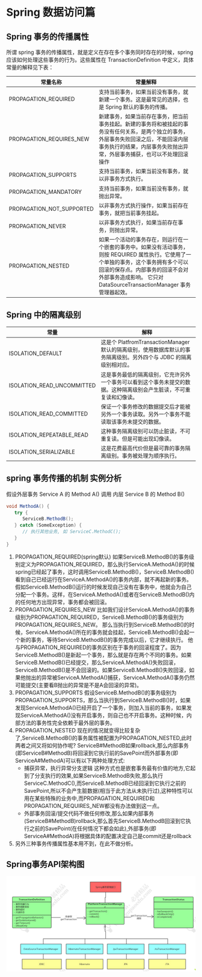 # Spring 数据访问篇

## Spring 事务的传播属性

所谓 spring 事务的传播属性，就是定义在存在多个事务同时存在的时候，spring 应该如何处理这些事务的行为。这些属性在 TransactionDefinition 中定义，具体常量的解释见下表：

常量名称 | 常量解释
-|-
PROPAGATION_REQUIRED | 支持当前事务，如果当前没有事务，就新建一个事务。这是最常见的选择，也是 Spring 默认的事务的传播。
PROPAGATION_REQUIRES_NEW | 新建事务，如果当前存在事务，把当前事务挂起。新建的事务将和被挂起的事务没有任何关系，是两个独立的事务，外层事务失败回滚之后，不能回滚内层事务执行的结果，内层事务失败抛出异常，外层事务捕获，也可以不处理回滚操作
PROPAGATION_SUPPORTS | 支持当前事务，如果当前没有事务，就以非事务方式执行。
PROPAGATION_MANDATORY | 支持当前事务，如果当前没有事务，就抛出异常。
PROPAGATION_NOT_SUPPORTED | 以非事务方式执行操作，如果当前存在事务，就把当前事务挂起。
PROPAGATION_NEVER | 以非事务方式执行，如果当前存在事务，则抛出异常。
PROPAGATION_NESTED | 如果一个活动的事务存在，则运行在一个嵌套的事务中。如果没有活动事务，则按 REQUIRED 属性执行。它使用了一个单独的事务，这个事务拥有多个可以回滚的保存点。内部事务的回滚不会对外部事务造成影响。 它只对DataSourceTransactionManager 事务管理器起效。

## Spring 中的隔离级别

常量 | 解释
-|-
ISOLATION_DEFAULT | 这是个 PlatfromTransactionManager 默认的隔离级别，使用数据库默认的事务隔离级别。另外四个与 JDBC 的隔离级别相对应。
ISOLATION_READ_UNCOMMITTED | 这是事务最低的隔离级别，它充许另外一个事务可以看到这个事务未提交的数据。这种隔离级别会产生脏读，不可重复读和幻像读。
ISOLATION_READ_COMMITTED | 保证一个事务修改的数据提交后才能被另外一个事务读取。另外一个事务不能读取该事务未提交的数据。
ISOLATION_REPEATABLE_READ | 这种事务隔离级别可以防止脏读，不可重复读。但是可能出现幻像读。
ISOLATION_SERIALIZABLE | 这是花费最高代价但是最可靠的事务隔离级别。事务被处理为顺序执行。

## spring 事务传播的机制 实例分析

假设外层事务 Service A 的 Method A() 调用 内层 Service B 的 Method B()

```java
void MethodA() {
   try {
      ServiceB.MethodB();
   } catch (SomeException) {
      // 执行其他业务, 如 ServiceC.MethodC();
   }
}
```

1. PROPAGATION_REQUIRED(spring默认)
   如果ServiceB.MethodB()的事务级别定义为PROPAGATION_REQUIRED，那么执行ServiceA.MethodA()的时候spring已经起了事务，这时调用ServiceB.MethodB()，ServiceB.MethodB()看到自己已经运行在ServiceA.MethodA()的事务内部，就不再起新的事务。假如ServiceB.MethodB()运行的时候发现自己没有在事务中，他就会为自己分配一个事务。这样，在ServiceA.MethodA()或者在ServiceB.MethodB()内的任何地方出现异常，事务都会被回滚。
2. PROPAGATION_REQUIRES_NEW
   比如我们设计ServiceA.MethodA()的事务级别为PROPAGATION_REQUIRED，ServiceB.MethodB()的事务级别为PROPAGATION_REQUIRES_NEW。
   那么当执行到ServiceB.MethodB()的时候，ServiceA.MethodA()所在的事务就会挂起，ServiceB.MethodB()会起一个新的事务，等待ServiceB.MethodB()的事务完成以后，它才继续执行。
   他与PROPAGATION_REQUIRED的事务区别在于事务的回滚程度了。因为ServiceB.MethodB()是新起一个事务，那么就是存在两个不同的事务。如果ServiceB.MethodB()已经提交，那么ServiceA.MethodA()失败回滚，ServiceB.MethodB()是不会回滚的。如果ServiceB.MethodB()失败回滚，如果他抛出的异常被ServiceA.MethodA()捕获，ServiceA.MethodA()事务仍然可能提交(主要看B抛出的异常是不是A会回滚的异常)。
3. PROPAGATION_SUPPORTS
   假设ServiceB.MethodB()的事务级别为PROPAGATION_SUPPORTS，那么当执行到ServiceB.MethodB()时，如果发现ServiceA.MethodA()已经开启了一个事务，则加入当前的事务，如果发现ServiceA.MethodA()没有开启事务，则自己也不开启事务。这种时候，内部方法的事务性完全依赖于最外层的事务。
4. PROPAGATION_NESTED
   现在的情况就变得比较复杂了,ServiceB.MethodB()的事务属性被配置为PROPAGATION_NESTED,此时两者之间又将如何协作呢?
   ServiceB#MethodB如果rollback,那么内部事务(即ServiceB#MethodB)将回滚到它执行前的SavePoint而外部事务(即ServiceA#MethodA)可以有以下两种处理方式:
   - 捕获异常，执行异常分支逻辑
      这种方式也是嵌套事务最有价值的地方,它起到了分支执行的效果,如果ServiceB.MethodB失败,那么执行ServiceC.MethodC(),而ServiceB.MethodB已经回滚到它执行之前的SavePoint,所以不会产生脏数据(相当于此方法从未执行过),这种特性可以用在某些特殊的业务中,而PROPAGATION_REQUIRED和PROPAGATION_REQUIRES_NEW都没有办法做到这一点。
   - 外部事务回滚/提交代码不做任何修改,那么如果内部事务(ServiceB#MethodB)rollback,那么首先ServiceB.MethodB回滚到它执行之前的SavePoint(在任何情况下都会如此),外部事务(即ServiceA#MethodA)将根据具体的配置决定自己是commit还是rollback
5. 另外三种事务传播属性基本用不到，在此不做分析。

## Spring事务API架构图

![Spring事务API架构图](/assets/frame/spring/Spring事务API架构图.png)

